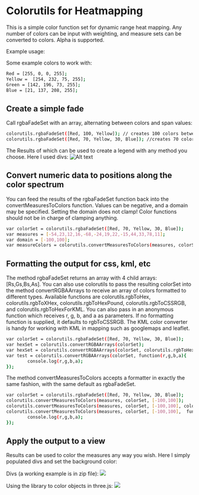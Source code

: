 # Colorutils for Heatmapping
This is a simple color function set for dynamic range heat mapping. Any number of colors can be input with weighting, and measure sets can be converted to colors. Alpha is supported.

Example usage:

Some example colors to work with:
```sh
Red = [255, 0, 0, 255];
Yellow =  [254, 232, 75, 255];
Green = [142, 196, 73, 255];
Blue = [21, 137, 208, 255];
```
## Create a simple fade

Call rgbaFadeSet with an array, alternating between colors and span values:
```sh
colorutils.rgbaFadeSet([Red, 100, Yellow]); // creates 100 colors between red and yellow
colorutils.rgbaFadeSet([Red, 70, Yellow, 30, Blue]); //creates 70 colors between red and yellow and 30 between yellow and blue.
```
The Results of which can be used to create a legend with any method you choose. Here I used divs:
![Alt text](http://i.imgur.com/gjkc688.png)

## Convert numeric data to positions along the color spectrum

You can feed the results of the rgbaFadeSet function back into the convertMeasuresToColors function. Values can be negative, and a domain may be specified. Setting the domain does not clamp! Color functions should not be in charge of clamping anything.

```sh
var colorSet = colorutils.rgbaFadeSet([Red, 70, Yellow, 30, Blue]);
var measures = [-54,23,12,16,-68,-24,19,22,-15,44,33,78,11];
var domain = [-100,100];
var measureColors = colorutils.convertMeasuresToColors(measures, colorSet, domain);
```
## Formatting the output for css, kml, etc
The method rgbaFadeSet returns an array with 4 child arrays: [Rs,Gs,Bs,As]. You can also use colorutils to pass the resulting colorSet into the method convertRGBAArrays to receive an array of colors formatted to different types. Available functions are colorutils.rgbToHex, colorutils.rgbToXHex, colorutils.rgbToHexPound, colorutils.rgbToCSSRGB, and colorutils.rgbToHexForKML. You can also pass in an anonymous function which receives r, g, b, and a as parameters. If no formatting function is supplied, it defaults to rgbToCSSRGB. The KML color converter is handy for working with KML in mapping such as googlemaps and leaflet.

```sh
var colorSet = colorutils.rgbaFadeSet([Red, 70, Yellow, 30, Blue]);
var hexSet = colorutils.convertRGBAArrays(colorSet);
var hexSet = colorutils.convertRGBAArrays(colorSet, colorutils.rgbToHexPound);
var test = colorutils.convertRGBAArrays(colorSet, function(r,g,b,a){ 
		console.log(r,g,b,a);
});
```

The method convertMeasuresToColors accepts a formatter in exactly the same fashion, with the same default as rgbaFadeSet. 

```sh
var colorSet = colorutils.rgbaFadeSet([Red, 70, Yellow, 30, Blue]);
colorutils.convertMeasuresToColors(measures, colorSet, [-100,100]);
colorutils.convertMeasuresToColors(measures, colorSet, [-100,100], colorutils.rgbToHexPound);
colorutils.convertMeasuresToColors(measures, colorSet, [-100,100],  function(r,g,b,a){ 
		console.log(r,g,b,a);
});
```

## Apply the output to a view
Results can be used to color the measures any way you wish. Here I simply populated divs and set the background color:

Divs (a working example is in zip file):
![](http://i.imgur.com/G1KYAwi.png)

Using the library to color objects in three.js:
![](http://i.imgur.com/EBAJLYQ.png)

 




